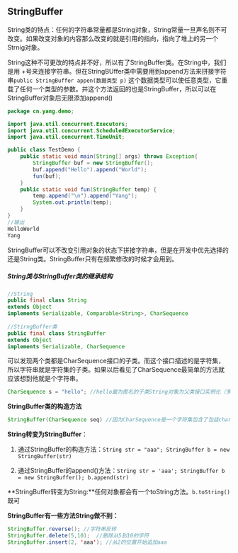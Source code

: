 ## StringBuffer

String类的特点：任何的字符串常量都是String对象，String常量一旦声名则不可改变。如果改变对象的内容那么改变的就是引用的指向，指向了堆上的另一个Strnig对象。

String这种不可更改的特点并不好，所以有了StringBuffer类。在String中，我们是用 +号来连接字符串。但在StringBUffer类中需要用到append方法来拼接字符串`public StringBuffer appen(数据类型 p)` 这个数据类型可以使任意类型，它重载了任何一个类型的参数。并这个方法返回的也是StringBuffer，所以可以在StringBuffer对象后无限添加append()

```java
package cn.yang.demo;

import java.util.concurrent.Executors;
import java.util.concurrent.ScheduledExecutorService;
import java.util.concurrent.TimeUnit;

public class TestDemo {
	public static void main(String[] args) throws Exception{
		StringBuffer buf = new StringBuffer();
		buf.append("Hello").append("World");
		fun(buf);
	}
	public static void fun(StringBuffer temp) {
		temp.append("\n").append("Yang");
		System.out.println(temp);
	}
}
//输出
HelloWorld
Yang
```

StringBuffer可以不改变引用对象的状态下拼接字符串，但是在开发中优先选择的还是String类。StringBuffer只有在频繁修改的时候才会用到。

##### String类与StringBuffer类的继承结构

```java
//String
public final class String
extends Object
implements Serializable, Comparable<String>, CharSequence
    
//StirngBuffer类
public final class StringBuffer
extends Object
implements Serializable, CharSequence
```

可以发现两个类都是CharSequence接口的子类。而这个接口描述的是字符集，所以字符串就是字符集的子类。如果以后看见了CharSequence最简单的方法就应该想到他就是个字符串。

```java
CharSequence s = "hello"; //hello最为匿名的子类String对象为父类接口实例化（多态）
```

**StringBuffer类的构造方法**

```java
StringBuffer(CharSequence seq) //因为CharSequence是一个字符集包含了包括char,String,Sequence等等，所以StringBuffer可以接受任意字符
```

**String转变为StringBuffer**：

1. 通过StringBuffer的构造方法：`String str = "aaa"; StringBuffer b = new StringBuffer(str)`

2. 通过StringBuffer的append()方法：`String str = 'aaa'; StringBuffer b = new StringBuffer(); b.append(str)`

**StringBuffer转变为String:**任何对象都会有一个toString方法。`b.toString()`既可

**StringBuffer有一些方法String做不到：**

```java
StringBuffer.reverse(); //字符串反转
StringBuffer.delete(5,10);  //删除从5到10的字符
StringBuffer.insert(2, 'aaa'); //从2的位置开始追加aaa
```

